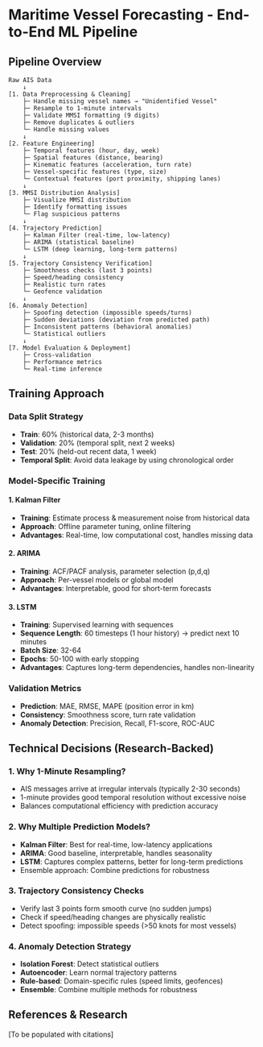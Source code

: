 # Maritime Vessel Forecasting - End-to-End ML Pipeline

## Pipeline Overview

```
Raw AIS Data
    ↓
[1. Data Preprocessing & Cleaning]
    ├─ Handle missing vessel names → "Unidentified Vessel"
    ├─ Resample to 1-minute intervals
    ├─ Validate MMSI formatting (9 digits)
    ├─ Remove duplicates & outliers
    └─ Handle missing values
    ↓
[2. Feature Engineering]
    ├─ Temporal features (hour, day, week)
    ├─ Spatial features (distance, bearing)
    ├─ Kinematic features (acceleration, turn rate)
    ├─ Vessel-specific features (type, size)
    └─ Contextual features (port proximity, shipping lanes)
    ↓
[3. MMSI Distribution Analysis]
    ├─ Visualize MMSI distribution
    ├─ Identify formatting issues
    └─ Flag suspicious patterns
    ↓
[4. Trajectory Prediction]
    ├─ Kalman Filter (real-time, low-latency)
    ├─ ARIMA (statistical baseline)
    └─ LSTM (deep learning, long-term patterns)
    ↓
[5. Trajectory Consistency Verification]
    ├─ Smoothness checks (last 3 points)
    ├─ Speed/heading consistency
    ├─ Realistic turn rates
    └─ Geofence validation
    ↓
[6. Anomaly Detection]
    ├─ Spoofing detection (impossible speeds/turns)
    ├─ Sudden deviations (deviation from predicted path)
    ├─ Inconsistent patterns (behavioral anomalies)
    └─ Statistical outliers
    ↓
[7. Model Evaluation & Deployment]
    ├─ Cross-validation
    ├─ Performance metrics
    └─ Real-time inference
```

## Training Approach

### Data Split Strategy
- **Train**: 60% (historical data, 2-3 months)
- **Validation**: 20% (temporal split, next 2 weeks)
- **Test**: 20% (held-out recent data, 1 week)
- **Temporal Split**: Avoid data leakage by using chronological order

### Model-Specific Training

#### 1. Kalman Filter
- **Training**: Estimate process & measurement noise from historical data
- **Approach**: Offline parameter tuning, online filtering
- **Advantages**: Real-time, low computational cost, handles missing data

#### 2. ARIMA
- **Training**: ACF/PACF analysis, parameter selection (p,d,q)
- **Approach**: Per-vessel models or global model
- **Advantages**: Interpretable, good for short-term forecasts

#### 3. LSTM
- **Training**: Supervised learning with sequences
- **Sequence Length**: 60 timesteps (1 hour history) → predict next 10 minutes
- **Batch Size**: 32-64
- **Epochs**: 50-100 with early stopping
- **Advantages**: Captures long-term dependencies, handles non-linearity

### Validation Metrics
- **Prediction**: MAE, RMSE, MAPE (position error in km)
- **Consistency**: Smoothness score, turn rate validation
- **Anomaly Detection**: Precision, Recall, F1-score, ROC-AUC

## Technical Decisions (Research-Backed)

### 1. Why 1-Minute Resampling?
- AIS messages arrive at irregular intervals (typically 2-30 seconds)
- 1-minute provides good temporal resolution without excessive noise
- Balances computational efficiency with prediction accuracy

### 2. Why Multiple Prediction Models?
- **Kalman Filter**: Best for real-time, low-latency applications
- **ARIMA**: Good baseline, interpretable, handles seasonality
- **LSTM**: Captures complex patterns, better for long-term predictions
- Ensemble approach: Combine predictions for robustness

### 3. Trajectory Consistency Checks
- Verify last 3 points form smooth curve (no sudden jumps)
- Check if speed/heading changes are physically realistic
- Detect spoofing: impossible speeds (>50 knots for most vessels)

### 4. Anomaly Detection Strategy
- **Isolation Forest**: Detect statistical outliers
- **Autoencoder**: Learn normal trajectory patterns
- **Rule-based**: Domain-specific rules (speed limits, geofences)
- **Ensemble**: Combine multiple methods for robustness

## References & Research

[To be populated with citations]

